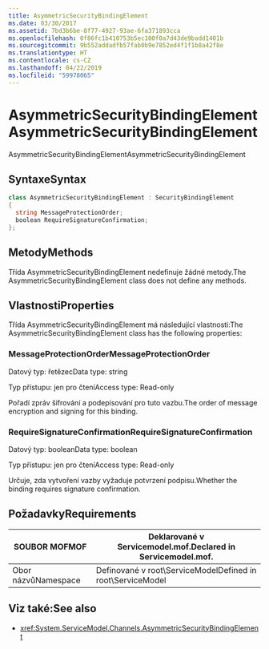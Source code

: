 ```yaml
---
title: AsymmetricSecurityBindingElement
ms.date: 03/30/2017
ms.assetid: 7bd3b6be-8f77-4927-93ae-6fa371893cca
ms.openlocfilehash: 0f86fc1b410753b5ec100f0a7d43de9badd1401b
ms.sourcegitcommit: 9b552addadfb57fab0b9e7852ed4f1f1b8a42f8e
ms.translationtype: HT
ms.contentlocale: cs-CZ
ms.lasthandoff: 04/22/2019
ms.locfileid: "59978065"
---
```

# <a name="asymmetricsecuritybindingelement"></a><span data-ttu-id="1f239-102">AsymmetricSecurityBindingElement</span><span class="sxs-lookup"><span data-stu-id="1f239-102">AsymmetricSecurityBindingElement</span></span>
<span data-ttu-id="1f239-103">AsymmetricSecurityBindingElement</span><span class="sxs-lookup"><span data-stu-id="1f239-103">AsymmetricSecurityBindingElement</span></span>  
  
## <a name="syntax"></a><span data-ttu-id="1f239-104">Syntaxe</span><span class="sxs-lookup"><span data-stu-id="1f239-104">Syntax</span></span>  
  
```csharp
class AsymmetricSecurityBindingElement : SecurityBindingElement  
{  
  string MessageProtectionOrder;  
  boolean RequireSignatureConfirmation;  
};  
```  
  
## <a name="methods"></a><span data-ttu-id="1f239-105">Metody</span><span class="sxs-lookup"><span data-stu-id="1f239-105">Methods</span></span>  
 <span data-ttu-id="1f239-106">Třída AsymmetricSecurityBindingElement nedefinuje žádné metody.</span><span class="sxs-lookup"><span data-stu-id="1f239-106">The AsymmetricSecurityBindingElement class does not define any methods.</span></span>  
  
## <a name="properties"></a><span data-ttu-id="1f239-107">Vlastnosti</span><span class="sxs-lookup"><span data-stu-id="1f239-107">Properties</span></span>  
 <span data-ttu-id="1f239-108">Třída AsymmetricSecurityBindingElement má následující vlastnosti:</span><span class="sxs-lookup"><span data-stu-id="1f239-108">The AsymmetricSecurityBindingElement class has the following properties:</span></span>  
  
### <a name="messageprotectionorder"></a><span data-ttu-id="1f239-109">MessageProtectionOrder</span><span class="sxs-lookup"><span data-stu-id="1f239-109">MessageProtectionOrder</span></span>  
 <span data-ttu-id="1f239-110">Datový typ: řetězec</span><span class="sxs-lookup"><span data-stu-id="1f239-110">Data type: string</span></span>  
  
 <span data-ttu-id="1f239-111">Typ přístupu: jen pro čtení</span><span class="sxs-lookup"><span data-stu-id="1f239-111">Access type: Read-only</span></span>  
  
 <span data-ttu-id="1f239-112">Pořadí zpráv šifrování a podepisování pro tuto vazbu.</span><span class="sxs-lookup"><span data-stu-id="1f239-112">The order of message encryption and signing for this binding.</span></span>  
  
### <a name="requiresignatureconfirmation"></a><span data-ttu-id="1f239-113">RequireSignatureConfirmation</span><span class="sxs-lookup"><span data-stu-id="1f239-113">RequireSignatureConfirmation</span></span>  
 <span data-ttu-id="1f239-114">Datový typ: boolean</span><span class="sxs-lookup"><span data-stu-id="1f239-114">Data type: boolean</span></span>  
  
 <span data-ttu-id="1f239-115">Typ přístupu: jen pro čtení</span><span class="sxs-lookup"><span data-stu-id="1f239-115">Access type: Read-only</span></span>  
  
 <span data-ttu-id="1f239-116">Určuje, zda vytvoření vazby vyžaduje potvrzení podpisu.</span><span class="sxs-lookup"><span data-stu-id="1f239-116">Whether the binding requires signature confirmation.</span></span>  
  
## <a name="requirements"></a><span data-ttu-id="1f239-117">Požadavky</span><span class="sxs-lookup"><span data-stu-id="1f239-117">Requirements</span></span>  
  
|<span data-ttu-id="1f239-118">SOUBOR MOF</span><span class="sxs-lookup"><span data-stu-id="1f239-118">MOF</span></span>|<span data-ttu-id="1f239-119">Deklarované v Servicemodel.mof.</span><span class="sxs-lookup"><span data-stu-id="1f239-119">Declared in Servicemodel.mof.</span></span>|  
|---------|-----------------------------------|  
|<span data-ttu-id="1f239-120">Obor názvů</span><span class="sxs-lookup"><span data-stu-id="1f239-120">Namespace</span></span>|<span data-ttu-id="1f239-121">Definované v root\ServiceModel</span><span class="sxs-lookup"><span data-stu-id="1f239-121">Defined in root\ServiceModel</span></span>|  
  
## <a name="see-also"></a><span data-ttu-id="1f239-122">Viz také:</span><span class="sxs-lookup"><span data-stu-id="1f239-122">See also</span></span>

- <xref:System.ServiceModel.Channels.AsymmetricSecurityBindingElement>
